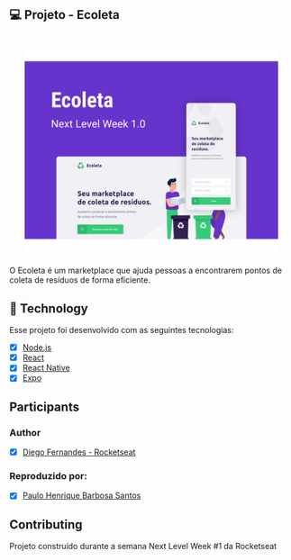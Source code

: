 ## 💻 Projeto - Ecoleta 

<h1 align="center">
    <img alt="Example" title="Example" src=".github/capa.svg" width="450px" />
</h1>

O Ecoleta é um marketplace que ajuda pessoas a encontrarem pontos de coleta de resíduos de forma eficiente.

## 🚀 Technology

Esse projeto foi desenvolvido com as seguintes tecnologias:

- [x] [Node.js](https://nodejs.org/en/)
- [x] [React](https://reactjs.org)
- [x] [React Native](https://facebook.github.io/react-native/)
- [x] [Expo](https://expo.io/)

## Participants

### Author

- [x] [Diego Fernandes - Rocketseat](https://github.com/Rocketseat)

### Reproduzido por:

- [x] [Paulo Henrique Barbosa Santos](https://www.linkedin.com/in/paulo-henrique-barbosa/)

## Contributing

Projeto construído durante a semana Next Level Week #1 da Rocketseat

